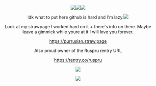 <div align="center">

![](https://file.garden/Zklc_jEbhyHsv91v.png)![](https://file.garden/Zklc_jEbhyHsv91v/unnamed%20(1).png)![](https://file.garden/Zklc_jEbhyHsv91v/7CB1E1FC-147C-4D0E-8A57-A03CACAF3981.png)

Idk what to put here github is hard and I'm lazy.![](https://file.garden/Zklc_jEbhyHsv91v/tumblr_inline_na7omktKMM1siyl8l540%20(1).gif) 

Look at my strawpage I worked hard on it + there's info on there. Maybe leave a gimmick while youre at it I will love you forever.

https://purrusian.straw.page

Also proud owner of the Ruspru rentry URL

https://rentry.co/ruspru

![](https://private-user-images.githubusercontent.com/177581730/355332269-a35c6c9e-fa50-4bf6-9356-a635f2f84b07.png?jwt=eyJhbGciOiJIUzI1NiIsInR5cCI6IkpXVCJ9.eyJpc3MiOiJnaXRodWIuY29tIiwiYXVkIjoicmF3LmdpdGh1YnVzZXJjb250ZW50LmNvbSIsImtleSI6ImtleTUiLCJleHAiOjE3MjI5NzgwNzEsIm5iZiI6MTcyMjk3Nzc3MSwicGF0aCI6Ii8xNzc1ODE3MzAvMzU1MzMyMjY5LWEzNWM2YzllLWZhNTAtNGJmNi05MzU2LWE2MzVmMmY4NGIwNy5wbmc_WC1BbXotQWxnb3JpdGhtPUFXUzQtSE1BQy1TSEEyNTYmWC1BbXotQ3JlZGVudGlhbD1BS0lBVkNPRFlMU0E1M1BRSzRaQSUyRjIwMjQwODA2JTJGdXMtZWFzdC0xJTJGczMlMkZhd3M0X3JlcXVlc3QmWC1BbXotRGF0ZT0yMDI0MDgwNlQyMDU2MTFaJlgtQW16LUV4cGlyZXM9MzAwJlgtQW16LVNpZ25hdHVyZT0yZDIwNDY5MzRiMjdkMWJjZmYyNjNhYmNlNGQ1OWI1YmY3Y2IwNzU2ZDUyMjkzYjg2N2E5YWU4Nzg4ZGE0Mjg2JlgtQW16LVNpZ25lZEhlYWRlcnM9aG9zdCZhY3Rvcl9pZD0wJmtleV9pZD0wJnJlcG9faWQ9MCJ9.yEk2Z6NYh8iFofAj0S6UbamL8v9OegeiRIZe8hL_OIY)

[![](https://private-user-images.githubusercontent.com/177581730/355329726-36909c4a-042e-4b68-93ba-ef7b3419e708.gif?jwt=eyJhbGciOiJIUzI1NiIsInR5cCI6IkpXVCJ9.eyJpc3MiOiJnaXRodWIuY29tIiwiYXVkIjoicmF3LmdpdGh1YnVzZXJjb250ZW50LmNvbSIsImtleSI6ImtleTUiLCJleHAiOjE3MjI5NzgwNzEsIm5iZiI6MTcyMjk3Nzc3MSwicGF0aCI6Ii8xNzc1ODE3MzAvMzU1MzI5NzI2LTM2OTA5YzRhLTA0MmUtNGI2OC05M2JhLWVmN2IzNDE5ZTcwOC5naWY_WC1BbXotQWxnb3JpdGhtPUFXUzQtSE1BQy1TSEEyNTYmWC1BbXotQ3JlZGVudGlhbD1BS0lBVkNPRFlMU0E1M1BRSzRaQSUyRjIwMjQwODA2JTJGdXMtZWFzdC0xJTJGczMlMkZhd3M0X3JlcXVlc3QmWC1BbXotRGF0ZT0yMDI0MDgwNlQyMDU2MTFaJlgtQW16LUV4cGlyZXM9MzAwJlgtQW16LVNpZ25hdHVyZT0wZmE5MTQ1MWE4YzE0Y2IyZmE3YmE1MGFhZDA0NzdjM2U2Y2M2MmM1ODRjODMyZGY1ZGM2MDYxZmRmNTVjY2Y5JlgtQW16LVNpZ25lZEhlYWRlcnM9aG9zdCZhY3Rvcl9pZD0wJmtleV9pZD0wJnJlcG9faWQ9MCJ9.VJHfEQ3IBy36x9znwQSRh0ApLAuYKtx1e_dFx8f7JvA)](https://github.com/RussiaHetalia)
